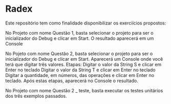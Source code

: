 # Radex

Este repositório tem como finalidade disponibilizar os exerciícios propostos:


No Projeto com nome Questão 1, basta selecionar o projeto para ser o inicializador
do Debug e clicar em Start. O resultado aparecerá em um Console

No Pojeto com nome Questão 2, basta selecionar o projeto para ser o inicializador
do Debug e clicar em Start. Aparecerá um Console onde você terá que digitar três valores.
Etapas:
	Digitar o valor da String S e clicar em Enter no teclado
	Digitar o valor da String T e clicar em Enter no teclado
	Digitar a quantidade, em números, das operações e clicar em Enter no teclado.
Após estas etapas, aparecerá no Console o resultado.

No Projeto com nome Questão 2 _ teste, basta executar os testes unitários dos três exemplos passados.


